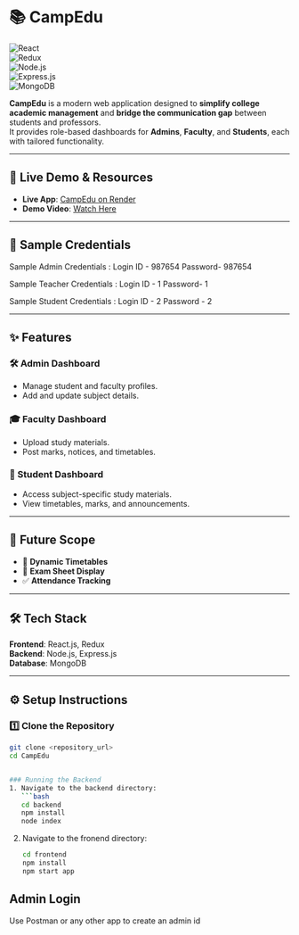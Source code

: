 
# 📚 CampEdu

![React](https://img.shields.io/badge/Frontend-React.js-blue?logo=react)  
![Redux](https://img.shields.io/badge/State%20Management-Redux-purple?logo=redux)  
![Node.js](https://img.shields.io/badge/Backend-Node.js-green?logo=node.js)  
![Express.js](https://img.shields.io/badge/Framework-Express.js-black?logo=express)  
![MongoDB](https://img.shields.io/badge/Database-MongoDB-brightgreen?logo=mongodb)  

**CampEdu** is a modern web application designed to **simplify college academic management** and **bridge the communication gap** between students and professors.  
It provides role-based dashboards for **Admins**, **Faculty**, and **Students**, each with tailored functionality.

---

## 🚀 Live Demo & Resources
- **Live App**: [CampEdu on Render](https://camp-edufrontend.onrender.com/)  
- **Demo Video**: [Watch Here](https://drive.google.com/file/d/1Z4RVT3LM0oGAUUOmQX4zb8ZWlGwT8M8Y/view?usp=sharing)  

---

## 🔑 Sample Credentials

Sample Admin Credentials : 
Login ID - 987654
Password- 987654

Sample Teacher Credentials : 
Login ID - 1
Password- 1

Sample Student Credentials : 
Login ID - 2
Password - 2

---

## ✨ Features

### 🛠 Admin Dashboard
- Manage student and faculty profiles.
- Add and update subject details.

### 🎓 Faculty Dashboard
- Upload study materials.
- Post marks, notices, and timetables.

### 📖 Student Dashboard
- Access subject-specific study materials.
- View timetables, marks, and announcements.

---

## 🔮 Future Scope
- 📅 **Dynamic Timetables**
- 📄 **Exam Sheet Display**
- ✅ **Attendance Tracking**

---

## 🛠 Tech Stack

**Frontend**: React.js, Redux  
**Backend**: Node.js, Express.js  
**Database**: MongoDB

---

## ⚙️ Setup Instructions

### 1️⃣ Clone the Repository
```bash
git clone <repository_url>
cd CampEdu


### Running the Backend
1. Navigate to the backend directory:
   ```bash
   cd backend
   npm install
   node index

   ```
2. Navigate to the fronend directory:
    ```bash
   cd frontend
   npm install
   npm start app

   ```

## Admin Login 

Use Postman or any other app to create an admin id 


   
